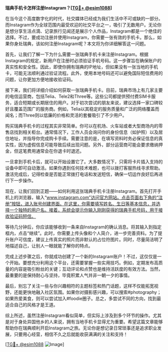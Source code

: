 **瑞典手机卡怎样注册Instagram？[[TG💪+ @esim1088](https://t.me/s/esim1088)]**

在当今这个高度数字化的时代，社交媒体已经成为我们生活中不可或缺的一部分。而Instagram作为全球范围内最受欢迎的社交平台之一，吸引了无数用户。无论你是想分享生活点滴、记录旅行见闻还是展示个人作品，Instagram都是一个绝佳的选择。不过，要成功注册并使用Instagram，你需要一张有效的手机卡。那么，如果你身处瑞典，该如何注册Instagram呢？本文将为你详细解答这一问题。

首先，让我们了解一下为什么需要一张瑞典手机卡来注册Instagram。根据Instagram的规定，新用户在注册时必须验证手机号码。这一步骤旨在确保账户的真实性和安全性。因此，即使你拥有瑞典的IP地址，但如果没有一张当地的手机卡，可能无法顺利通过验证流程。此外，使用本地号码还可以避免国际短信费用的问题，让你更加方便地接收验证码。

接下来，我们将详细介绍如何获取一张瑞典手机卡。目前，瑞典市场上有几家主要的电信运营商，包括Telia、Tele2和Three等。这些公司都提供预付费SIM卡服务，适合短期或长期居住的用户。对于初次尝试的朋友来说，建议选择一家口碑较好且覆盖范围广的服务商。例如，Telia以其稳定的服务质量和广泛的网络覆盖而闻名；而Three则以低廉的价格和灵活的套餐吸引了不少用户。

购买瑞典手机卡的过程其实非常简单。你可以在机场、火车站或者大型商场内的零售店找到相关柜台。通常情况下，工作人员会询问你的身份信息（如护照）以及居住地址，并指导你完成购卡手续。需要注意的是，在填写资料时务必保证信息的真实性，因为虚假信息可能导致后续出现问题。另外，部分运营商可能会要求缴纳押金，但这笔费用通常会在你退卡时退还。

一旦拿到手机卡后，就可以开始设置它了。大多数情况下，只需将卡片插入支持的设备中即可自动激活。如果你遇到任何技术难题，也可以拨打客服热线寻求帮助。激活完成后，记得检查是否能正常拨打电话和发送短信，确保一切运作良好后再进行下一步操作。

现在，让我们回到正题——如何利用这张瑞典手机卡注册Instagram。首先打开手机上的浏览器，输入“www.instagram.com”访问官方网站。点击页面右下角的“注册”按钮，进入账号创建界面。在这里，你需要填写姓名、生日等基本信息，并选择一个独特的用户名。接着，系统会提示你输入刚刚获得的瑞典手机号码，用于接收验证码短信。

等待几分钟后，你应该能够收到一条来自Instagram的确认消息。将其输入到指定框内，点击“继续”。此时，你需要上传头像和个人简介，进一步完善资料。为了提升账户可信度，建议上传真实的照片而非默认的占位符图片。同时，尽量简洁明了地描述自己，让别人一眼就能了解你的特点。

完成上述步骤之后，你就成功创建了一个新的Instagram账户！不过，这仅仅是一个开始。要想充分利用这个平台，还需要掌握一些实用技巧。例如，定期发布高质量的内容是吸引粉丝的关键；互动评论和点赞也是维持活跃度的有效方法。当然，最重要的是保持耐心与坚持，毕竟积累人气并非一朝一夕的事情。

最后，别忘了关注一些与你兴趣相符的主题标签和热门话题，这样不仅能拓宽视野，还能更快地融入社区氛围。如果你对摄影感兴趣，可以搜索#photography；如果热爱美食，则可以尝试加入#foodie圈子。总之，多尝试不同的方向，找到最适合自己的风格才是王道。

综上所述，虽然注册Instagram看似简单，但实际上涉及到多个环节的操作。尤其是对于身处异国他乡的人来说，拥有当地手机卡显得尤为重要。希望这篇文章能够帮助你在瑞典顺利开启Instagram之旅。无论你是想记录日常琐事还是追求职业发展，只要用心经营，相信不久之后就能收获满满的关注和支持！

[[TG💪+ @esim1088](https://t.me/s/esim1088) ![Image](https://i.postimg.cc/4NQfJmqS/Snipaste-2025-05-13-00-14-12.png)]